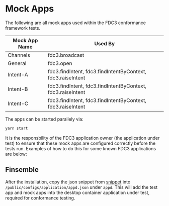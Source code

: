 # Mock Apps

The following are all mock apps used within the FDC3 conformance framework tests.

| Mock App Name | Used By                                                     |
| ------------- | ----------------------------------------------------------- |
| Channels      | fdc3.broadcast                                              |
| General       | fdc3.open                                                   |
| Intent-A      | fdc3.findIntent, fdc3.findIntentByContext, fdc3.raiseIntent |
| Intent-B      | fdc3.findIntent, fdc3.findIntentByContext, fdc3.raiseIntent |
| Intent-C      | fdc3.findIntent, fdc3.findIntentByContext, fdc3.raiseIntent |

The apps can be started parallely via:

```sh
yarn start
```

It is the responsbility of the FDC3 application owner (the application under test) to ensure that these mock apps are configured correctly before the tests run. Examples of how to do this for some known FDC3 applications are below:

## Finsemble

After the installation, copy the json snippet from [snippet](./fdc3-app-config-examples/finsemble.app-d-snippet.txt) into `/public/configs/application/appd.json` under `appd`. This will add the test app and mock apps into the desktop container application under test, required for conformance testing.
